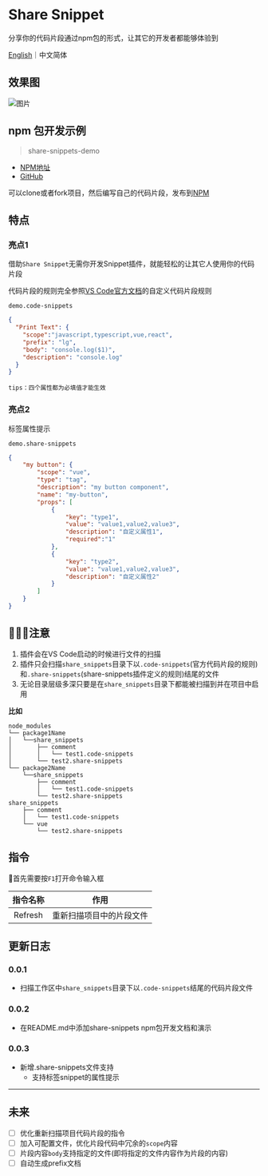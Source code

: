 # Share Snippet

分享你的代码片段通过npm包的形式，让其它的开发者都能够体验到

[English](./README.md)｜中文简体
## 效果图
![图片](http://img.cdn.sugarat.top/mdImg/MTU5NDIwOTE1Mjg0NQ==ezgif.com-video-to-gif.gif)

## npm 包开发示例
>share-snippets-demo
* [NPM地址](https://www.npmjs.com/package/share-snippets-demo)
* [GitHub](https://github.com/ATQQ/share-snippets-demo)

可以clone或者fork项目，然后编写自己的代码片段，发布到[NPM](https://www.npmjs.com/)
## 特点
### 亮点1
借助`Share Snippet`无需你开发Snippet插件，就能轻松的让其它人使用你的代码片段

代码片段的规则完全参照[VS Code官方文档](https://code.visualstudio.com/docs/editor/userdefinedsnippets)的自定义代码片段规则


`demo.code-snippets`
```json
{
  "Print Text": {
    "scope":"javascript,typescript,vue,react",
    "prefix": "lg",
    "body": "console.log($1)",
    "description": "console.log"
  }
}
```
`tips：四个属性都为必填值才能生效`
### 亮点2
标签属性提示

`demo.share-snippets`
```json
{
    "my button": {
        "scope": "vue",
        "type": "tag",
        "description": "my button component",
        "name": "my-button",
        "props": [
            {
                "key": "type1",
                "value": "value1,value2,value3",
                "description": "自定义属性1",
                "required":"1"
            },
            {
                "key": "type2",
                "value": "value1,value2,value3",
                "description": "自定义属性2"
            }
        ]
    }
}
```


## 注意
1. 插件会在VS Code启动的时候进行文件的扫描
2. 插件只会扫描`share_snippets`目录下以`.code-snippets`(官方代码片段的规则)和`.share-snippets`(share-snippets插件定义的规则)结尾的文件
3. 无论目录层级多深只要是在`share_snippets`目录下都能被扫描到并在项目中启用

**比如**
 ```text
 node_modules
 └── package1Name
 │   └──share_snippets
 │       ├── comment
 │       │   └── test1.code-snippets
 │       └── test2.share-snippets
 └── package2Name
     └──share_snippets
         ├── comment
         │   └── test1.code-snippets
         └── test2.share-snippets
 share_snippets
     ├── comment
     │   └── test1.code-snippets
     └── vue
         └── test2.share-snippets
 ```

## 指令
首先需要按`F1`打开命令输入框

| 指令名称 |           作用           |
| :------: | :----------------------: |
| Refresh  | 重新扫描项目中的片段文件 |

## 更新日志
### 0.0.1
* 扫描工作区中`share_snippets`目录下以`.code-snippets`结尾的代码片段文件

### 0.0.2
* 在README.md中添加share-snippets npm包开发文档和演示

### 0.0.3
* 新增.share-snippets文件支持
  * 支持标签snippet的属性提示

---
## 未来
* [ ] 优化重新扫描项目代码片段的指令
* [ ] 加入可配置文件，优化片段代码中冗余的`scope`内容
* [ ] 片段内容`body`支持指定的文件(即将指定的文件内容作为片段的内容)
* [ ] 自动生成prefix文档
